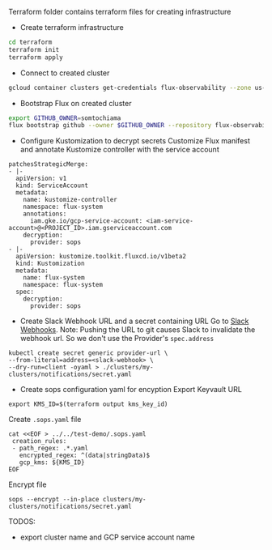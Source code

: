 Terraform folder contains terraform files for creating infrastructure

- Create terraform infrastructure
```sh
cd terraform
terraform init
terraform apply
```

- Connect to created cluster
```sh
gcloud container clusters get-credentials flux-observability --zone us-central1-c --project dx-somtoxhi
```

- Bootstrap Flux on created cluster
```sh
export GITHUB_OWNER=somtochiama
flux bootstrap github --owner $GITHUB_OWNER --repository flux-observability  --path=clusters/my-clusters
```

- Configure Kustomization to decrypt secrets
Customize Flux manifest and annotate Kustomize controller with the service account
```
patchesStrategicMerge:
- |-
  apiVersion: v1
  kind: ServiceAccount
  metadata:
    name: kustomize-controller
    namespace: flux-system
    annotations:
      iam.gke.io/gcp-service-account: <iam-service-account>@<PROJECT_ID>.iam.gserviceaccount.com
    decryption:
      provider: sops
- |-
  apiVersion: kustomize.toolkit.fluxcd.io/v1beta2
  kind: Kustomization
  metadata:
    name: flux-system
    namespace: flux-system
  spec:
    decryption:
      provider: sops
```

- Create Slack Webhook URL and a secret containing URL
Go to [Slack Webhooks](https://api.slack.com/messaging/webhooks).
Note: Pushing the URL to git causes Slack to invalidate the webhook url. So we don't use the Provider's `spec.address`
```
kubectl create secret generic provider-url \
--from-literal=address=<slack-webhook> \
--dry-run=client -oyaml > ./clusters/my-clusters/notifications/secret.yaml
```

- Create sops configuration yaml for encyption
Export Keyvault URL
```
export KMS_ID=$(terraform output kms_key_id)
```

Create `.sops.yaml` file

```
cat <<EOF > ../../test-demo/.sops.yaml
 creation_rules:
 - path_regex: .*.yaml
   encrypted_regex: ^(data|stringData)$
   gcp_kms: ${KMS_ID}
EOF
```

Encrypt file
```
sops --encrypt --in-place clusters/my-clusters/notifications/secret.yaml
```


TODOS:
- export cluster name and GCP service account name
